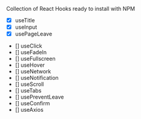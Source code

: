 Collection of React Hooks ready to install with NPM



- [x] useTitle
- [x] useInput
- [x] usePageLeave
- [] useClick
- [] useFadeIn
- [] useFullscreen 
- [] useHover
- [] useNetwork
- [] useNotification
- [] useScroll
- [] useTabs
- [] usePreventLeave
- [] useConfirm
- [] useAxios
